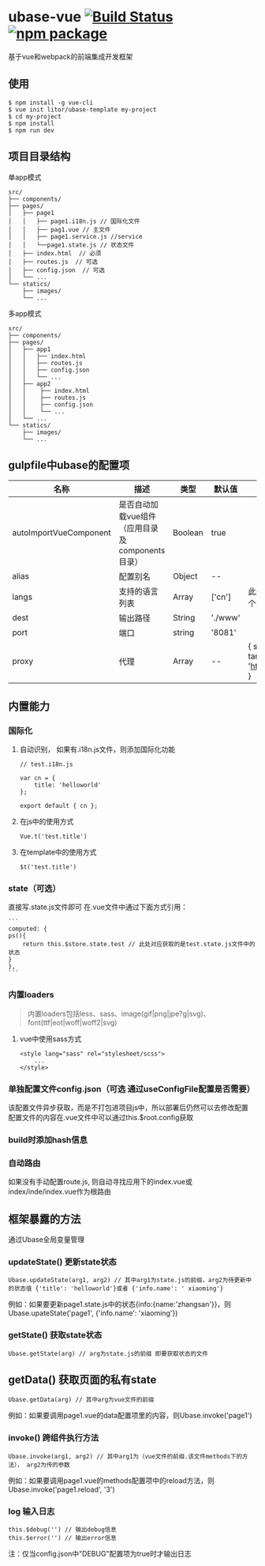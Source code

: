 # ubase-vue [![Build Status](https://img.shields.io/circleci/project/Litor/ubase-vue/master.svg)](https://circleci.com/gh/Litor/ubase-vue) [![npm package](https://img.shields.io/npm/v/ubase-vue.svg)](https://www.npmjs.com/package/ubase-vue)

基于vue和webpack的前端集成开发框架

## 使用

```
$ npm install -g vue-cli
$ vue init litor/ubase-template my-project
$ cd my-project
$ npm install
$ npm run dev
```

## 项目目录结构
单app模式
```
src/
├── components/
├── pages/
│   ├── page1
│   │   ├── page1.i18n.js // 国际化文件
│   │   ├── pag1.vue // 主文件
│   │   ├── page1.service.js //service
│   │   └──page1.state.js // 状态文件
│   ├── index.html  // 必须
│   ├── routes.js  // 可选
│   ├── config.json  // 可选
│   └── ...
└── statics/
    ├── images/
    └── ...
```
多app模式
```
src/
├── components/
├── pages/
│   ├── app1
│   │   ├── index.html
│   │   ├── routes.js
│   │   ├── config.json
│   │   └── ...
│   ├── app2
│   │    ├── index.html
│   │    ├── routes.js
│   │    ├── config.json
│   │    └── ...
│   └── ...
└── statics/
    ├── images/
    └── ...
```

## gulpfile中ubase的配置项

| 名称  | 描述 | 类型 | 默认值 | 备注 |
| ---    | ---   | ---   | ---     | ---   |
| autoImportVueComponent | 是否自动加载vue组件（应用目录及components目录） | Boolean | true | |
| alias | 配置别名 | Object | -- |  |
| langs | 支持的语言列表 | Array | ['cn'] | 此处列出的语言，需要在各个.i18n.js文件中export出来 |
| dest | 输出路径 | String | './www' |  |
| port | 端口 | string | '8081' |  |
| proxy | 代理 | Array | -- | { source: '/jcsj-apps-web', target: 'http://res.wisedu.com:8000' } |


## 内置能力

### 国际化

1. 自动识别， 如果有.i18n.js文件，则添加国际化功能

    ```
    // test.i18n.js

    var cn = {
        title: 'helloworld'
    };

    export default { cn };
    ```

2. 在js中的使用方式

    ```
    Vue.t('test.title')
    ```
    
3. 在template中的使用方式

    ```
    $t('test.title')
    ```

### state（可选）

直接写.state.js文件即可
在.vue文件中通过下面方式引用：

    ```
    computed: {
    ps(){
        return this.$store.state.test // 此处对应获取的是test.state.js文件中的状态
    }
    },
    ```

### 内置loaders

> 内置loaders包括less、sass、image(gif|png|jpe?g|svg)、font(ttf|eot|woff|woff2|svg)

1. vue中使用sass方式

    ```
    <style lang="sass" rel="stylesheet/scss">
        ...
    </style>
    ```

### 单独配置文件config.json（可选 通过useConfigFile配置是否需要）

该配置文件异步获取，而是不打包进项目js中，所以部署后仍然可以去修改配置
配置文件的内容在.vue文件中可以通过this.$root.config获取

### build时添加hash信息

### 自动路由

如果没有手动配置route.js, 则自动寻找应用下的index.vue或index/inde/index.vue作为根路由


## 框架暴露的方法
通过Ubase全局变量管理

### updateState() 更新state状态

```
Ubase.updateState(arg1, arg2) // 其中arg1为state.js的前缀，arg2为待更新中的状态值 {'title': 'helloworld'}或者 {'info.name': ' xiaoming'}
```
例如：如果要更新page1.state.js中的状态{info:{name:'zhangsan'}}，则Ubase.upateState('page1', {'info.name': 'xiaoming'})

### getState() 获取state状态

```
Ubase.getState(arg) // arg为state.js的前缀 即要获取状态的文件
```

## getData() 获取页面的私有state

```
Ubase.getData(arg) // 其中arg为vue文件的前缀
```

例如：如果要调用page1.vue的data配置项里的内容，则Ubase.invoke('page1')

### invoke() 跨组件执行方法

```
Ubase.invoke(arg1, arg2) // 其中arg1为（vue文件的前缀.该文件methods下的方法）， arg2为传的参数
```

例如：如果要调用page1.vue的methods配置项中的reload方法，则Ubase.invoke('page1.reload', '3')

### log 输入日志

```
this.$debug('') // 输出debug信息
this.$error('') // 输出error信息
```
注：仅当config.json中"DEBUG"配置项为true时才输出日志
